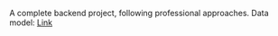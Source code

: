 A complete backend project, following professional approaches.
Data model: [Link](https://www.youtube.com/redirect?event=video_description&redir_token=QUFFLUhqa0k5eERuQUhfY1p6clFENFJLMy1Va0pqaU93Z3xBQ3Jtc0tsdDhLNTJodEtQY3VuRjBKeUNvQXJxVlc2RVJZWllJN1VKRnVfSTczYkNla2k0cFo5SzZpY01DUU5sM29xdkhrekIyWU1wdEN3NDk4VVRHbC05MlhBa1hEeHdqQm4tMVRhQmxwYWxoeHJhdS1xN1YzSQ&q=https%3A%2F%2Fapp.eraser.io%2Fworkspace%2FYtPqZ1VogxGy1jzIDkzj%3Forigin%3Dshare&v=9B4CvtzXRpc)